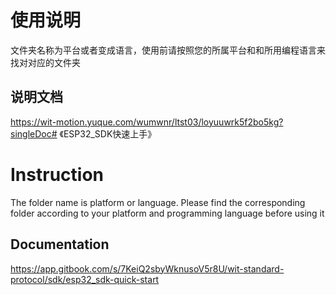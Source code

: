 # 使用说明

文件夹名称为平台或者变成语言，使用前请按照您的所属平台和和所用编程语言来找对对应的文件夹

## 说明文档

https://wit-motion.yuque.com/wumwnr/ltst03/loyuuwrk5f2bo5kg?singleDoc# 《ESP32_SDK快速上手》



# Instruction

The folder name is platform or language. Please find the corresponding folder according to your platform and programming language before using it

## Documentation

https://app.gitbook.com/s/7KeiQ2sbyWknusoV5r8U/wit-standard-protocol/sdk/esp32_sdk-quick-start


